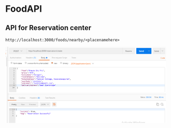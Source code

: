 # FoodAPI

## API for Reservation center  
```
http://localhost:3000/foods/nearby/<placenamehere>
```

![alt text](https://github.com/adarsh-2425/FoodAPI/blob/5ee4c143973cb8d8011df074a6db2919dfa7194b/assets/ReservationAPI.PNG)
